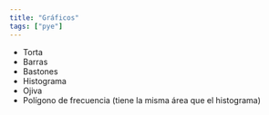 ```yaml
---
title: "Gráficos"
tags: ["pye"]
---
```

- Torta
- Barras
- Bastones
- Histograma
- Ojiva
- Polígono de frecuencia (tiene la misma área que el histograma)